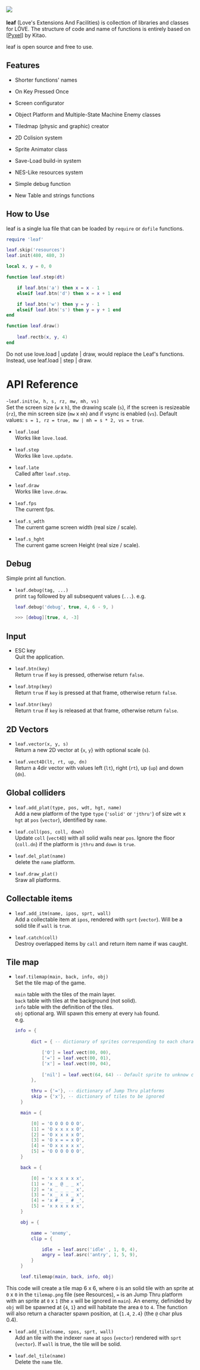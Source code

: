 # <img src="icon.png">

**leaf** (Love's Extensions And Facilities) is collection of libraries and classes for LÖVE. The structure of code and name of functions is entirely based on [[Pyxel](https://github.com/kitao/pyxel)] by Kitao.

leaf is open source and free to use.

## Features

- Shorter functions' names
- On Key Pressed Once
- Screen configurator

- Object Platform and Multiple-State Machine Enemy classes
- Tiledmap (physic and graphic) creator
- 2D Colision system
- Sprite Animator class

- Save-Load build-in system
- NES-Like resources system

- Simple debug function
- New Table and strings functions

## How to Use

leaf is a single lua file that can be loaded by ``require`` or ``dofile`` functions.

```lua
require 'leaf'

leaf.skip('resources')
leaf.init(480, 480, 3)

local x, y = 0, 0

function leaf.step(dt)

    if leaf.btn('a') then x = x - 1
    elseif leaf.btn('d') then x = x + 1 end

    if leaf.btn('w') then y = y - 1
    elseif leaf.btn('s') then y = y + 1 end
end

function leaf.draw()
    
    leaf.rectb(x, y, 4)
end
```

Do not use love.load | update | draw, would replace the Leaf's functions. Instead, use leaf.load | step | draw.

# API Reference

-`leaf.init(w, h, s, rz, mw, mh, vs)`<br/>
Set the screen size (`w` x `h`), the drawing scale (`s`), if the screen is resizeable (`rz`), the min screen size (`mw` x `mh`) and if vsync is enabled (`vs`). Default values: `s = 1, rz = true, mw | mh = s * 2, vs = true`.
 
 - `leaf.load` <br/>
 Works like `love.load`.
 
 - `leaf.step`<br/>
 Works like `love.update`.
 
 - `leaf.late`<br/>
 Called after `leaf.step`.
 
 - `leaf.draw`<br/>
 Works like `love.draw`.
 
- `leaf.fps`<br/>
The current fps.

- `leaf.s_wdth`<br/>
The current game screen width (real size / scale).

- `leaf.s_hght`<br/>
The current game screen Height (real size / scale).

## Debug
Simple print all function.

- `leaf.debug(tag, ...)`<br/>
print `tag` followed by all subsequent values (`...`). e.g.

    ```lua
    leaf.debug('debug', true, 4, 6 - 9, )
    
    >>> [debug][true, 4, -3]
    ```

## Input
- ESC key<br/>
Quit the application.

- `leaf.btn(key)`<br/>
Return `true` if `key` is pressed, otherwise return `false`.

- `leaf.btnp(key)`<br/>
Return `true` if `key` is pressed at that frame, otherwise return `false`.

- `leaf.btnr(key)`<br/>
Return `true` if `key` is released at that frame, otherwise return `false`.

## 2D Vectors
- `leaf.vector(x, y, s)`<br/>
Return a new 2D vector at {`x`, `y`} with optional scale (`s`).

- `leaf.vect4D(lt, rt, up, dn)`<br/>
Return a 4dir vector with values left (`lt`), right (`rt`), up (`up`) and down (`dn`).

## Global colliders
- `leaf.add_plat(type, pos, wdt, hgt, name)`<br/>
Add a new platform of the type `type` (`'solid'` or `'jthru'`) of size `wdt` x `hgt` at `pos` (`vector`), identified by `name`.

- `leaf.coll(pos, coll, down)`<br/>
Update `coll` (`vect4D`) with all solid walls near `pos`. Ignore the floor (`coll.dn`) if the platform is `jthru` and `down` is `true`.

- `leaf.del_plat(name)`<br/>
delete the `name` platform.

- `leaf.draw_plat()`<br/>
Sraw all platforms.

## Collectable items
- `leaf.add_itm(name, ipos, sprt, wall)`<br/>
Add a collectable item at `ipos`, rendered with `sprt` (`vector`). Will be a solid tile if `wall` is `true`.

- `leaf.catch(coll)`<br/>
Destroy overlapped items by `call` and return item name if was caught.

## Tile map
- `leaf.tilemap(main, back, info, obj)`<br/>
Set the tile map of the game.
    
  `main` table with the tiles of the main layer.<br/>
  `back` table with tiles at the background (not solid).<br/>
  `info` table with the definition of the tiles.<br/>
  `obj` optional arg. Will spawn this emeny at every `hab` found.<br/>
  e.g.
  
  ```lua
  info = {
        
        dict = { -- dictionary of sprites corresponding to each character

            ['O'] = leaf.vect(00, 00),
            ['='] = leaf.vect(00, 01),
            ['x'] = leaf.vect(00, 04),
            
            ['nil'] = leaf.vect(64, 64) -- Default sprite to unknow characters
        },

        thru = {'='}, -- dictionary of Jump Thru platforms
        skip = {'x'}, -- dictionary of tiles to be ignored
    }

    main = {

        [0] = 'O O O O O O',
        [1] = 'O x x x x O',
        [2] = 'O x x x x O',
        [3] = 'O x = = x O',
        [4] = 'O x x x x x',
        [5] = 'O O O O O O',
    }

    back = {

        [0] = 'x x x x x x',
        [1] = 'x _ @ _ _ x',
        [2] = 'x _ _ _ _ x',
        [3] = 'x _ x x _ x',
        [4] = 'x # _ _ # _',
        [5] = 'x x x x x x',
    }

    obj = {

        name = 'enemy',
        clip = {

            idle  = leaf.asrc('idle' , 1, 0, 4),
            angry = leaf.asrc('antry', 1, 5, 9),
        }
    }

    leaf.tilemap(main, back, info, obj)
    ```
        
This code will create a tile map 6 x 6, where `O` is an solid tile with an sprite at `0` x `0` in the `tilemap.png` file (see Resources), `=` is an Jump Thru platform with an sprite at `0` x `1` (the `x` will be ignored in `main`). An enemy, definided by `obj` will be spawned at {`4`, `1`} and will habitate the area `0` to `4`. The function will also return a character spawn position, at {`1.4`, `2.4`} (the `@` char plus 0.4).

- `leaf.add_tile(name, spos, sprt, wall)`<br/>
Add an tile with the indexer `name` at `spos` (`vector`) rendered with `sprt` (`vector`). If `wall` is true, the tile will be solid.

- `leaf.del_tile(name)`<br/>
Delete the `name` tile.
